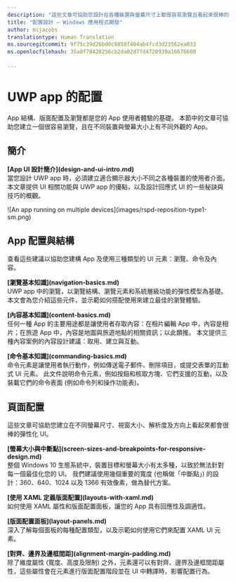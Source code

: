 ```yaml
---
description: "這些文章可協助您設計在各種裝置與螢幕尺寸上都很容易瀏覽且看起來很棒的 UWP app 並撰寫 UWP app 程式碼。"
title: "配置設計 – Windows 應用程式開發"
author: mijacobs
translationtype: Human Translation
ms.sourcegitcommit: 9f75c39d26bd0c8858f404ab4fcd3d23562ea033
ms.openlocfilehash: 35a8f78420256cb2da02d7fd4720939a16676600

---
```


<link rel="stylesheet" href="https://az835927.vo.msecnd.net/sites/uwp/Resources/css/custom.css"> 

<div class="uwpd-banner">
<h1 class="uwpd-ruledheader">UWP app 的配置</h1>
</div>

App 結構、版面配置及瀏覽都是您的 App 使用者體驗的基礎。 本節中的文章可協助您建立一個很容易瀏覽，且在不同裝置與螢幕大小上有不同外觀的 App。

## 簡介

<div class="side-by-side">
<div class="side-by-side-content">
  <div class="side-by-side-content-left">
  <p><b>[App UI 設計簡介](design-and-ui-intro.md)</b><br />
當您設計 UWP app 時，必須建立適合顯示器大小不同之各種裝置的使用者介面。 本文章提供 UI 相關功能與 UWP app 的優點，以及設計回應式 UI 的一些秘訣與技巧的概觀。 </p>
  </div>
  <div class="side-by-side-content-right">
    ![An app running on multiple devices](images/rspd-reposition-type1-sm.png)
  </div>
</div>
</div>

## App 配置與結構
查看這些建議以協助您建構 App 及使用三種類型的 UI 元素：瀏覽、命令及內容。

<div class="side-by-side">
<div class="side-by-side-content">
  <div class="side-by-side-content-left">
<p>
<b>[瀏覽基本知識](navigation-basics.md)</b><br/>
UWP app 中的瀏覽，以瀏覽結構、瀏覽元素和系統層級功能的彈性模型為基礎。 本文會為您介紹這些元件，並示範如何搭配使用來建立最佳的瀏覽體驗。
</p>
<p>
<b>[內容基本知識](content-basics.md)</b><br/>
任何一種 App 的主要用途都是讓使用者存取內容：在相片編輯 App 中，內容是相片；在旅遊 App 中，內容是地圖與旅遊地點的相關資訊；以此類推。 本文提供三種內容案例的內容設計建議：取用、建立與互動。
</p> 
  </div>
  <div class="side-by-side-content-right">
<p><b>[命令基本知識](commanding-basics.md)</b> <br />
命令元素是讓使用者執行動作，例如傳送電子郵件、刪除項目，或提交表單的互動式 UI 元素。 此文件說明命令元素，例如按鈕和核取方塊、它們支援的互動，以及裝載它們的命令表面 (例如命令列和操作功能表)。</p>
  </div>
</div>
</div>

## 頁面配置 
這些文章可協助您建立在不同螢幕尺寸、視窗大小、解析度及方向上看起來都會很棒的彈性化 UI。 


<div class="side-by-side">
<div class="side-by-side-content">
  <div class="side-by-side-content-left">
   <p><b>[螢幕大小與中斷點](screen-sizes-and-breakpoints-for-responsive-design.md)</b><br/>
整個 Windows 10 生態系統中，裝置目標和螢幕大小有太多種，以致於無法針對每一個最佳化您的 UI。 我們建議使用幾個重要的寬度 (也稱做「中斷點」) 的設計：360、640、1024 以及 1366 有效像素，做為替代方案。</p>
  </div>
  <div class="side-by-side-content-right">
 <p><b>[使用 XAML 定義版面配置](layouts-with-xaml.md)</b> <br/>
如何使用 XAML 屬性和版面配置面板，讓您的 App 具有回應性及調適性。</p>
  </div>
</div>
</div>
<div class="side-by-side">
<div class="side-by-side-content">
  <div class="side-by-side-content-left">
   <p><b>[版面配置面板](layout-panels.md)</b> <br />
深入了解每個面板的每種配置類型，以及示範如何使用它們來配置 XAML UI 元素。</p>
  </div>
  <div class="side-by-side-content-right">
 <p><b>[對齊、邊界及邊框間距](alignment-margin-padding.md)</b> <br />
除了維度屬性 (寬度、高度及限制) 之外，元素還可以有對齊、邊界及邊框間距屬性，這些屬性會在元素進行版面配置階段並在 UI 中轉譯時，影響配置行為。</p> 
  </div>
</div>
</div>





<!--HONumber=Jun16_HO4-->


